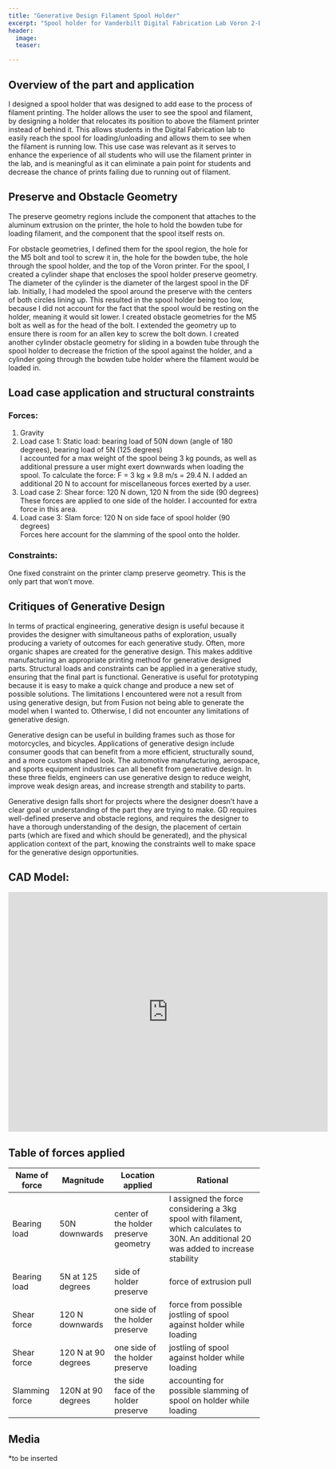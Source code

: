 ```yaml
---
title: "Generative Design Filament Spool Holder"
excerpt: "Spool holder for Vanderbilt Digital Fabrication Lab Voron 2-D Printer" 
header:
  image: 
  teaser: 

---
```

## Overview of the part and application

I designed a spool holder that was designed to add ease to the process of filament printing. The holder allows the user to see the spool and filament, by designing a holder that relocates its position to above the filament printer instead of behind it. This allows students in the Digital Fabrication lab to easily reach the spool for loading/unloading and allows them to see when the filament is running low. This use case was relevant as it serves to enhance the experience of all students who will use the filament printer in the lab, and is meaningful as it can eliminate a pain point for students and decrease the chance of prints failing due to running out of filament. 

## Preserve and Obstacle Geometry

The preserve geometry regions include the component that attaches to the aluminum extrusion on the printer, the hole to hold the bowden tube for loading filament, and the component that the spool itself rests on.

For obstacle geometries, I defined them for the spool region, the hole for the M5 bolt and tool to screw it in, the hole for the bowden tube, the hole through the spool holder, and the top of the Voron printer. For the spool, I created a cylinder shape that encloses the spool holder preserve geometry. The diameter of the cylinder is the diameter of the largest spool in the DF lab. Initially, I had modeled the spool around the preserve with the centers of both circles lining up. This resulted in the spool holder being too low, because I did not account for the fact that the spool would be resting on the holder, meaning it would sit lower. I created obstacle geometries for the M5 bolt as well as for the head of the bolt. I extended the geometry up to ensure there is room for an allen key to screw the bolt down. I created another cylinder obstacle geometry for sliding in a bowden tube through the spool holder to decrease the friction of the spool against the holder, and a cylinder going through the bowden tube holder where the filament would be loaded in.

## Load case application and structural constraints

### Forces:
1. Gravity
2. Load case 1: Static load: bearing load of 50N down (angle of 180 degrees), bearing load of 5N (125 degrees) \
I accounted for a max weight of the spool being 3 kg pounds, as well as additional pressure a user might exert downwards when loading the spool. To calculate the force: F = 3 kg × 9.8 m/s = 29.4 N. I added an additional 20 N to account for miscellaneous forces exerted by a user.
3. Load case 2: Shear force: 120 N down, 120 N from the side (90 degrees) \
These forces are applied to one side of the holder. I accounted for extra force in this area.
4. Load case 3: Slam force: 120 N on side face of spool holder (90 degrees) \
Forces here account for the slamming of the spool onto the holder.

### Constraints:
One fixed constraint on the printer clamp preserve geometry. This is the only part that won’t move.

## Critiques of Generative Design

In terms of practical engineering, generative design is useful because it provides the designer with simultaneous paths of exploration, usually producing a variety of outcomes for each generative study. Often, more organic shapes are created for the generative design. This makes additive manufacturing an appropriate printing method for generative designed parts. Structural loads and constraints can be applied in a generative study, ensuring that the final part is functional. Generative is useful for prototyping because it is easy to make a quick change and produce a new set of possible solutions. The limitations I encountered were not a result from using generative design, but from Fusion not being able to generate the model when I wanted to. Otherwise, I did not encounter any limitations of generative design. 

Generative design can be useful in building frames such as those for motorcycles, and bicycles. Applications of generative design include consumer goods that can benefit from a more efficient, structurally sound, and a more custom shaped look. The automotive manufacturing, aerospace, and sports equipment industries can all benefit from generative design. In these three fields, engineers can use generative design to reduce weight, improve weak design areas, and increase strength and stability to parts. 

Generative design falls short for projects where the designer doesn’t have a clear goal or understanding of the part they are trying to make. GD requires well-defined preserve and obstacle regions, and requires the designer to have a thorough understanding of the design, the placement of certain parts (which are fixed and which should be generated), and the physical application context of the part, knowing the constraints well to make space for the generative design opportunities.

## CAD Model:

<iframe src="https://vanderbilt643.autodesk360.com/shares/public/SH286ddQT78850c0d8a40b5615b415f04d8f?mode=embed" width="640" height="480" allowfullscreen="true" webkitallowfullscreen="true" mozallowfullscreen="true"  frameborder="0"></iframe>


## Table of forces applied

| Name of force | Magnitude | Location applied | Rational |
|-----------|------------| ---------------- | ---------- |
| Bearing load  | 50N downwards | center of the holder preserve geometry | I assigned the force considering a 3kg spool with filament, which calculates to 30N. An additional 20 was added to increase stability |
| Bearing load | 5N at 125 degrees | side of holder preserve | force of extrusion pull |
| Shear force | 120 N downwards | one side of the holder preserve | force from possible jostling of spool against holder while loading |
| Shear force | 120 N at 90 degrees | one side of the holder preserve | jostling of spool against holder while loading |
| Slamming force | 120N at 90 degrees | the side face of the holder preserve | accounting for possible slamming of spool on holder while loading |

## Media

*to be inserted 




